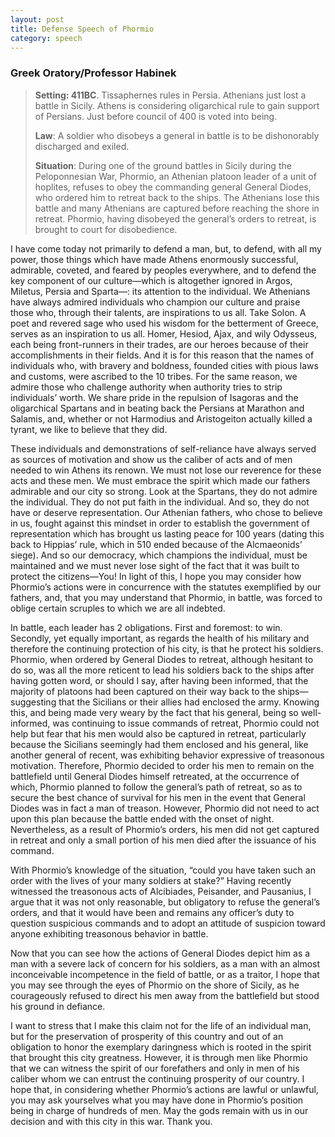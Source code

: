 ```yaml
---
layout: post
title: Defense Speech of Phormio
category: speech
---
```


### Greek Oratory/Professor Habinek

> **Setting: 411BC**. Tissaphernes rules in Persia. Athenians just lost a battle in Sicily. Athens is considering oligarchical rule to gain
> support of Persians.  Just before council of 400 is voted into being. 
> 
> **Law**: A soldier who disobeys a general in battle is to be dishonorably discharged and exiled. 
> 
> **Situation**:  During one of the ground battles in Sicily during the Peloponnesian War, Phormio, an Athenian platoon leader of a unit of
> hoplites, refuses to obey the commanding general General Diodes, who
> ordered him to retreat back to the ships.  The Athenians lose this
> battle and many Athenians are captured before reaching the shore in
> retreat. Phormio, having disobeyed the general’s orders to retreat, is
> brought to court for disobedience.




I have come today not primarily to defend a man, but, to defend, with all my power, those things which have made Athens enormously successful, admirable, coveted, and feared by peoples everywhere, and to defend the key component of our culture—which is altogether ignored in Argos, Miletus, Persia and Sparta—: its attention to the individual.  We Athenians have always admired individuals who champion our culture and praise those who, through their talents, are inspirations to us all.  Take Solon.  A poet and revered sage who used his wisdom for the betterment of Greece, serves as an inspiration to us all.  Homer, Hesiod, Ajax, and wily Odysseus, each being front-runners in their trades, are our heroes because of their accomplishments in their fields.  And it is for this reason that the names of individuals who, with bravery and boldness, founded cities with pious laws and customs, were ascribed to the 10 tribes.  For the same reason, we admire those who challenge authority when authority tries to strip individuals’ worth.  We share pride in the repulsion of Isagoras and the oligarchical Spartans and in beating back the Persians at Marathon and Salamis, and, whether or not Harmodius and Aristogeiton actually killed a tyrant, we like to believe that they did.  

These individuals and demonstrations of self-reliance have always served as sources of motivation and show us the caliber of acts and of men needed to win Athens its renown.  We must not lose our reverence for these acts and these men.  We must embrace the spirit which made our fathers admirable and our city so strong.  Look at the Spartans, they do not admire the individual.  They do not put faith in the individual.  And so, they do not have or deserve representation.  Our Athenian fathers, who chose to believe in us, fought against this mindset in order to establish the government of representation which has brought us lasting peace for 100 years (dating this back to Hippias’ rule, which in 510 ended because of the Alcmaeonids’ siege).  And so our democracy, which champions the individual, must be maintained and we must never lose sight of the fact that it was built to protect the citizens—You!  In light of this, I hope you may consider how Phormio’s actions were in concurrence with the statutes exemplified by our fathers, and, that you may understand that Phormio, in battle, was forced to oblige certain scruples to which we are all indebted. 

 In battle, each leader has 2 obligations.  First and foremost: to win.  Secondly, yet equally important, as regards the health of his military and therefore the continuing protection of his city, is that he protect his soldiers.  Phormio, when ordered by General Diodes to retreat, although hesitant to do so, was all the more reticent to lead his soldiers back to the ships after having gotten word, or should I say, after having been informed, that the majority of platoons had been captured on their way back to the ships—suggesting that the Sicilians or their allies had enclosed the army.  Knowing this, and being made very weary by the fact that his general, being so well-informed, was continuing to issue commands of retreat, Phormio could not help but fear that his men would also be captured in retreat, particularly because the Sicilians seemingly had them enclosed and his general, like another general of recent, was exhibiting behavior expressive of treasonous motivation.  Therefore, Phormio decided to order his men to remain on the battlefield until General Diodes himself retreated, at the occurrence of which, Phormio planned to follow the general’s path of retreat, so as to secure the best chance of survival for his men in the event that General Diodes was in fact a man of treason.  However, Phormio did not need to act upon this plan because the battle ended with the onset of night.  Nevertheless, as a result of Phormio’s orders, his men did not get captured in retreat and only a small portion of his men died after the issuance of his command.  

With Phormio’s knowledge of the situation, “could you have taken such an order with the lives of your many soldiers at stake?”  Having recently witnessed the treasonous acts of Alcibiades, Peisander, and Pausanius, I argue that it was not only reasonable, but obligatory to refuse the general’s orders, and that it would have been and remains any officer’s duty to question suspicious commands and to adopt an attitude of suspicion toward anyone exhibiting treasonous behavior in battle. 

Now that you can see how the actions of General Diodes depict him as a man with a severe lack of concern for his soldiers, as a man with an almost inconceivable incompetence in the field of battle, or as a traitor, I hope that you may see through the eyes of Phormio on the shore of Sicily, as he courageously refused to direct his men away from the battlefield but stood his ground in defiance.

I want to stress that I make this claim not for the life of an individual man, but for the preservation of prosperity of this country and out of an obligation to honor the exemplary daringness which is rooted in the spirit that brought this city greatness. However, it is through men like Phormio that we can witness the spirit of our forefathers and only in men of his caliber whom we can entrust the continuing prosperity of our country.  I hope that, in considering whether Phormio’s actions are lawful or unlawful, you may ask yourselves what you may have done in Phormio’s position being in charge of hundreds of men.  May the gods remain with us in our decision and with this city in this war.
Thank you.